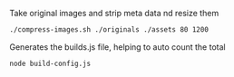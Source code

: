 
Take original images and strip meta data nd resize them

```sh
./compress-images.sh ./originals ./assets 80 1200                                               
```

Generates the builds.js file, helping to auto count the total 

```
node build-config.js
```
